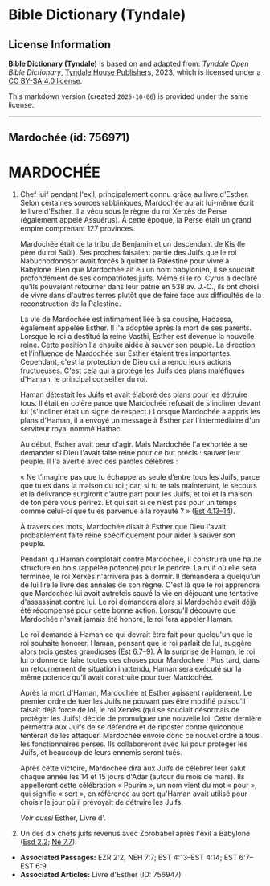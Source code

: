 # Bible Dictionary (Tyndale)

## License Information

**Bible Dictionary (Tyndale)** is based on and adapted from: _Tyndale Open Bible Dictionary_, [Tyndale House Publishers](https://tyndaleopenresources.com/), 2023, which is licensed under a [CC BY-SA 4.0 license](https://creativecommons.org/licenses/by-sa/4.0/legalcode.en).

This markdown version (created `2025-10-06`) is provided under the same license.



--------------------------------

## Mardochée (id: 756971)

MARDOCHÉE
=========

1. Chef juif pendant l'exil, principalement connu grâce au livre d'Esther. Selon certaines sources rabbiniques, Mardochée aurait lui\-même écrit le livre d'Esther. Il a vécu sous le règne du roi Xerxès de Perse (également appelé Assuérus). À cette époque, la Perse était un grand empire comprenant 127 provinces.

    Mardochée était de la tribu de Benjamin et un descendant de Kis (le père du roi Saül). Ses proches faisaient partie des Juifs que le roi Nabuchodonosor avait forcés à quitter la Palestine pour vivre à Babylone. Bien que Mardochée ait eu un nom babylonien, il se souciait profondément de ses compatriotes juifs. Même si le roi Cyrus a déclaré qu'ils pouvaient retourner dans leur patrie en 538 av. J.‑C., ils ont choisi de vivre dans d'autres terres plutôt que de faire face aux difficultés de la reconstruction de la Palestine.

    La vie de Mardochée est intimement liée à sa cousine, Hadassa, également appelée Esther. Il l'a adoptée après la mort de ses parents. Lorsque le roi a destitué la reine Vasthi, Esther est devenue la nouvelle reine. Cette position l'a ensuite aidée à sauver son peuple. La direction et l'influence de Mardochée sur Esther étaient très importantes. Cependant, c'est la protection de Dieu qui a rendu leurs actions fructueuses. C'est cela qui a protégé les Juifs des plans maléfiques d'Haman, le principal conseiller du roi.

    Haman détestait les Juifs et avait élaboré des plans pour les détruire tous. Il était en colère parce que Mardochée refusait de s'incliner devant lui (s'incliner était un signe de respect.) Lorsque Mardochée a appris les plans d'Haman, il a envoyé un message à Esther par l'intermédiaire d'un serviteur royal nommé Hathac.

    Au début, Esther avait peur d'agir. Mais Mardochée l'a exhortée à se demander si Dieu l'avait faite reine pour ce but précis : sauver leur peuple. Il l'a avertie avec ces paroles célèbres :

    « Ne t’imagine pas que tu échapperas seule d’entre tous les Juifs, parce que tu es dans la maison du roi ; car, si tu te tais maintenant, le secours et la délivrance surgiront d’autre part pour les Juifs, et toi et la maison de ton père vous périrez. Et qui sait si ce n’est pas pour un temps comme celui\-ci que tu es parvenue à la royauté ? » ([Est 4\.13–14](https://ref.ly/Esth4:13-Esth4:14)).

    À travers ces mots, Mardochée disait à Esther que Dieu l'avait probablement faite reine spécifiquement pour aider à sauver son peuple.

    Pendant qu'Haman complotait contre Mardochée, il construira une haute structure en bois (appelée potence) pour le pendre. La nuit où elle sera terminée, le roi Xerxès n'arrivera pas à dormir. Il demandera à quelqu'un de lui lire le livre des annales de son règne. C'est là que le roi apprendra que Mardochée lui avait autrefois sauvé la vie en déjouant une tentative d'assassinat contre lui. Le roi demandera alors si Mardochée avait déjà été récompensé pour cette bonne action. Lorsqu'il découvre que Mardochée n'avait jamais été honoré, le roi fera appeler Haman.

    Le roi demande à Haman ce qui devrait être fait pour quelqu'un que le roi souhaite honorer. Haman, pensant que le roi parlait de lui, suggère alors trois gestes grandioses ([Est 6\.7–9](https://ref.ly/Esth6:7-Esth6:9)). À la surprise de Haman, le roi lui ordonne de faire toutes ces choses pour Mardochée ! Plus tard, dans un retournement de situation inattendu, Haman sera exécuté sur la même potence qu'il avait construite pour tuer Mardochée.

    Après la mort d'Haman, Mardochée et Esther agissent rapidement. Le premier ordre de tuer les Juifs ne pouvant pas être modifié puisqu'il faisait déjà force de loi, le roi Xerxès (qui se souciait désormais de protéger les Juifs) décide de promulguer une nouvelle loi. Cette dernière permettra aux Juifs de se défendre et de riposter contre quiconque tenterait de les attaquer. Mardochée envoie donc ce nouvel ordre à tous les fonctionnaires perses. Ils collaboreront avec lui pour protéger les Juifs, et beaucoup de leurs ennemis seront tués.

    Après cette victoire, Mardochée dira aux Juifs de célébrer leur salut chaque année les 14 et 15 jours d'Adar (autour du mois de mars). Ils appelleront cette célébration « Pourim », un nom vient du mot « pour », qui signifie « sort », en référence au sort qu'Haman avait utilisé pour choisir le jour où il prévoyait de détruire les Juifs.

    *Voir aussi* Esther, Livre d'.

2. Un des dix chefs juifs revenus avec Zorobabel après l'exil à Babylone ([Esd 2\.2](https://ref.ly/Ezra2:2); [Né 7\.7](https://ref.ly/Neh7:7)).

* **Associated Passages:** EZR 2:2; NEH 7:7; EST 4:13–EST 4:14; EST 6:7–EST 6:9
* **Associated Articles:** Livre d'Esther (ID: 756947)

